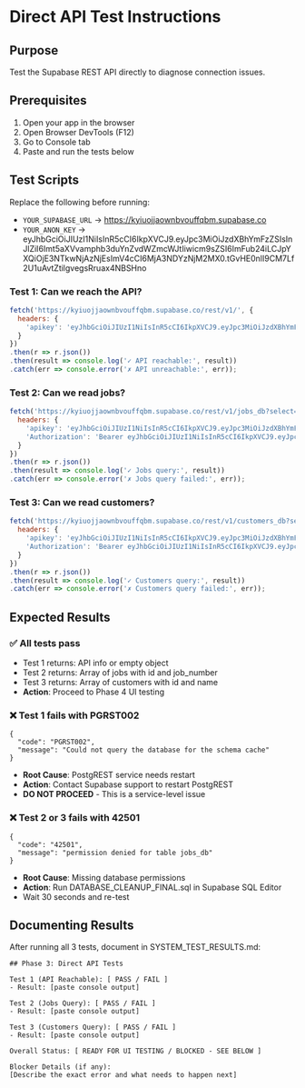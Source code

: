 # Direct API Test Instructions

## Purpose
Test the Supabase REST API directly to diagnose connection issues.

## Prerequisites
1. Open your app in the browser
2. Open Browser DevTools (F12)
3. Go to Console tab
4. Paste and run the tests below

## Test Scripts

Replace the following before running:
- `YOUR_SUPABASE_URL` → https://kyiuojjaownbvouffqbm.supabase.co
- `YOUR_ANON_KEY` → eyJhbGciOiJIUzI1NiIsInR5cCI6IkpXVCJ9.eyJpc3MiOiJzdXBhYmFzZSIsInJlZiI6Imt5aXVvamphb3duYnZvdWZmcWJtIiwicm9sZSI6ImFub24iLCJpYXQiOjE3NTkwNjAzNjEsImV4cCI6MjA3NDYzNjM2MX0.tGvHE0nlI9CM7Lf2U1uAvtZtilgvegsRruax4NBSHno

### Test 1: Can we reach the API?
```javascript
fetch('https://kyiuojjaownbvouffqbm.supabase.co/rest/v1/', {
  headers: {
    'apikey': 'eyJhbGciOiJIUzI1NiIsInR5cCI6IkpXVCJ9.eyJpc3MiOiJzdXBhYmFzZSIsInJlZiI6Imt5aXVvamphb3duYnZvdWZmcWJtIiwicm9sZSI6ImFub24iLCJpYXQiOjE3NTkwNjAzNjEsImV4cCI6MjA3NDYzNjM2MX0.tGvHE0nlI9CM7Lf2U1uAvtZtilgvegsRruax4NBSHno'
  }
})
.then(r => r.json())
.then(result => console.log('✓ API reachable:', result))
.catch(err => console.error('✗ API unreachable:', err));
```

### Test 2: Can we read jobs?
```javascript
fetch('https://kyiuojjaownbvouffqbm.supabase.co/rest/v1/jobs_db?select=id,job_number&limit=5', {
  headers: {
    'apikey': 'eyJhbGciOiJIUzI1NiIsInR5cCI6IkpXVCJ9.eyJpc3MiOiJzdXBhYmFzZSIsInJlZiI6Imt5aXVvamphb3duYnZvdWZmcWJtIiwicm9sZSI6ImFub24iLCJpYXQiOjE3NTkwNjAzNjEsImV4cCI6MjA3NDYzNjM2MX0.tGvHE0nlI9CM7Lf2U1uAvtZtilgvegsRruax4NBSHno',
    'Authorization': 'Bearer eyJhbGciOiJIUzI1NiIsInR5cCI6IkpXVCJ9.eyJpc3MiOiJzdXBhYmFzZSIsInJlZiI6Imt5aXVvamphb3duYnZvdWZmcWJtIiwicm9sZSI6ImFub24iLCJpYXQiOjE3NTkwNjAzNjEsImV4cCI6MjA3NDYzNjM2MX0.tGvHE0nlI9CM7Lf2U1uAvtZtilgvegsRruax4NBSHno'
  }
})
.then(r => r.json())
.then(result => console.log('✓ Jobs query:', result))
.catch(err => console.error('✗ Jobs query failed:', err));
```

### Test 3: Can we read customers?
```javascript
fetch('https://kyiuojjaownbvouffqbm.supabase.co/rest/v1/customers_db?select=id,name&limit=5', {
  headers: {
    'apikey': 'eyJhbGciOiJIUzI1NiIsInR5cCI6IkpXVCJ9.eyJpc3MiOiJzdXBhYmFzZSIsInJlZiI6Imt5aXVvamphb3duYnZvdWZmcWJtIiwicm9sZSI6ImFub24iLCJpYXQiOjE3NTkwNjAzNjEsImV4cCI6MjA3NDYzNjM2MX0.tGvHE0nlI9CM7Lf2U1uAvtZtilgvegsRruax4NBSHno',
    'Authorization': 'Bearer eyJhbGciOiJIUzI1NiIsInR5cCI6IkpXVCJ9.eyJpc3MiOiJzdXBhYmFzZSIsInJlZiI6Imt5aXVvamphb3duYnZvdWZmcWJtIiwicm9sZSI6ImFub24iLCJpYXQiOjE3NTkwNjAzNjEsImV4cCI6MjA3NDYzNjM2MX0.tGvHE0nlI9CM7Lf2U1uAvtZtilgvegsRruax4NBSHno'
  }
})
.then(r => r.json())
.then(result => console.log('✓ Customers query:', result))
.catch(err => console.error('✗ Customers query failed:', err));
```

## Expected Results

### ✅ All tests pass
- Test 1 returns: API info or empty object
- Test 2 returns: Array of jobs with id and job_number
- Test 3 returns: Array of customers with id and name
- **Action**: Proceed to Phase 4 UI testing

### ❌ Test 1 fails with PGRST002
```
{
  "code": "PGRST002",
  "message": "Could not query the database for the schema cache"
}
```
- **Root Cause**: PostgREST service needs restart
- **Action**: Contact Supabase support to restart PostgREST
- **DO NOT PROCEED** - This is a service-level issue

### ❌ Test 2 or 3 fails with 42501
```
{
  "code": "42501",
  "message": "permission denied for table jobs_db"
}
```
- **Root Cause**: Missing database permissions
- **Action**: Run DATABASE_CLEANUP_FINAL.sql in Supabase SQL Editor
- Wait 30 seconds and re-test

## Documenting Results

After running all 3 tests, document in SYSTEM_TEST_RESULTS.md:

```
## Phase 3: Direct API Tests

Test 1 (API Reachable): [ PASS / FAIL ]
- Result: [paste console output]

Test 2 (Jobs Query): [ PASS / FAIL ]
- Result: [paste console output]

Test 3 (Customers Query): [ PASS / FAIL ]
- Result: [paste console output]

Overall Status: [ READY FOR UI TESTING / BLOCKED - SEE BELOW ]

Blocker Details (if any):
[Describe the exact error and what needs to happen next]
```
